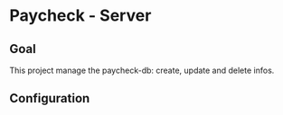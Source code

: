 # Paycheck - Server

## Goal
This project manage the paycheck-db: create, update and delete infos.

## Configuration
